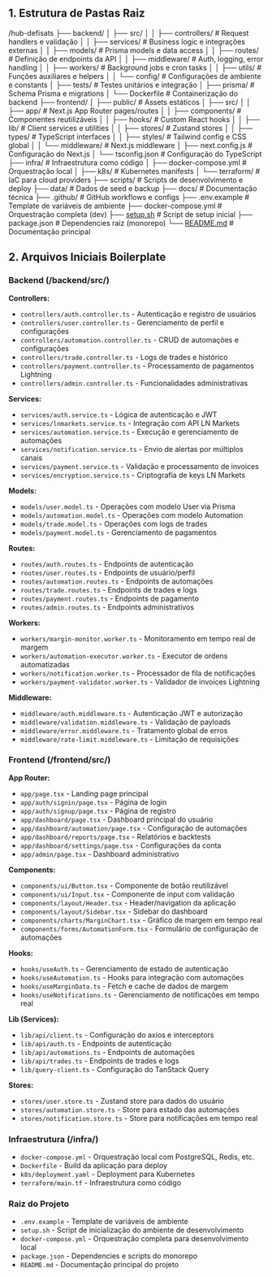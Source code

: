 ## 1. Estrutura de Pastas Raiz

/hub-defisats
├── backend/
│   ├── src/
│   │   ├── controllers/           # Request handlers e validação
│   │   ├── services/              # Business logic e integrações externas
│   │   ├── models/                # Prisma models e data access
│   │   ├── routes/                # Definição de endpoints da API
│   │   ├── middleware/            # Auth, logging, error handling
│   │   ├── workers/               # Background jobs e cron tasks
│   │   ├── utils/                 # Funções auxiliares e helpers
│   │   └── config/                # Configurações de ambiente e constants
│   ├── tests/                     # Testes unitários e integração
│   ├── prisma/                    # Schema Prisma e migrations
│   └── Dockerfile                 # Containerização do backend
├── frontend/
│   ├── public/                    # Assets estáticos
│   ├── src/
│   │   ├── app/                   # Next.js App Router pages/routes
│   │   ├── components/            # Componentes reutilizáveis
│   │   ├── hooks/                 # Custom React hooks
│   │   ├── lib/                   # Client services e utilities
│   │   ├── stores/                # Zustand stores
│   │   ├── types/                 # TypeScript interfaces
│   │   ├── styles/                # Tailwind config e CSS global
│   │   └── middleware/            # Next.js middleware
│   ├── next.config.js             # Configuração do Next.js
│   └── tsconfig.json              # Configuração do TypeScript
├── infra/                         # Infraestrutura como código
│   ├── docker-compose.yml         # Orquestração local
│   ├── k8s/                       # Kubernetes manifests
│   └── terraform/                 # IaC para cloud providers
├── scripts/                       # Scripts de desenvolvimento e deploy
├── data/                          # Dados de seed e backup
├── docs/                          # Documentação técnica
├── .github/                       # GitHub workflows e configs
├── .env.example                   # Template de variáveis de ambiente
├── docker-compose.yml             # Orquestração completa (dev)
├── [setup.sh](http://setup.sh/)                       # Script de setup inicial
├── package.json                   # Dependencies raiz (monorepo)
└── [README.md](http://readme.md/)                      # Documentação principal

## 2. Arquivos Iniciais Boilerplate

### Backend (/backend/src/)

**Controllers:**

- `controllers/auth.controller.ts` - Autenticação e registro de usuários
- `controllers/user.controller.ts` - Gerenciamento de perfil e configurações
- `controllers/automation.controller.ts` - CRUD de automações e configurações
- `controllers/trade.controller.ts` - Logs de trades e histórico
- `controllers/payment.controller.ts` - Processamento de pagamentos Lightning
- `controllers/admin.controller.ts` - Funcionalidades administrativas

**Services:**

- `services/auth.service.ts` - Lógica de autenticação e JWT
- `services/lnmarkets.service.ts` - Integração com API LN Markets
- `services/automation.service.ts` - Execução e gerenciamento de automações
- `services/notification.service.ts` - Envio de alertas por múltiplos canais
- `services/payment.service.ts` - Validação e processamento de invoices
- `services/encryption.service.ts` - Criptografia de keys LN Markets

**Models:**

- `models/user.model.ts` - Operações com modelo User via Prisma
- `models/automation.model.ts` - Operações com modelo Automation
- `models/trade.model.ts` - Operações com logs de trades
- `models/payment.model.ts` - Gerenciamento de pagamentos

**Routes:**

- `routes/auth.routes.ts` - Endpoints de autenticação
- `routes/user.routes.ts` - Endpoints de usuário/perfil
- `routes/automation.routes.ts` - Endpoints de automações
- `routes/trade.routes.ts` - Endpoints de trades e logs
- `routes/payment.routes.ts` - Endpoints de pagamento
- `routes/admin.routes.ts` - Endpoints administrativos

**Workers:**

- `workers/margin-monitor.worker.ts` - Monitoramento em tempo real de margem
- `workers/automation-executor.worker.ts` - Executor de ordens automatizadas
- `workers/notification.worker.ts` - Processador de fila de notificações
- `workers/payment-validator.worker.ts` - Validador de invoices Lightning

**Middleware:**

- `middleware/auth.middleware.ts` - Autenticação JWT e autorização
- `middleware/validation.middleware.ts` - Validação de payloads
- `middleware/error.middleware.ts` - Tratamento global de erros
- `middleware/rate-limit.middleware.ts` - Limitação de requisições

### Frontend (/frontend/src/)

**App Router:**

- `app/page.tsx` - Landing page principal
- `app/auth/signin/page.tsx` - Página de login
- `app/auth/signup/page.tsx` - Página de registro
- `app/dashboard/page.tsx` - Dashboard principal do usuário
- `app/dashboard/automation/page.tsx` - Configuração de automações
- `app/dashboard/reports/page.tsx` - Relatórios e backtests
- `app/dashboard/settings/page.tsx` - Configurações da conta
- `app/admin/page.tsx` - Dashboard administrativo

**Components:**

- `components/ui/Button.tsx` - Componente de botão reutilizável
- `components/ui/Input.tsx` - Componente de input com validação
- `components/layout/Header.tsx` - Header/navigation da aplicação
- `components/layout/Sidebar.tsx` - Sidebar do dashboard
- `components/charts/MarginChart.tsx` - Gráfico de margem em tempo real
- `components/forms/AutomationForm.tsx` - Formulário de configuração de automações

**Hooks:**

- `hooks/useAuth.ts` - Gerenciamento de estado de autenticação
- `hooks/useAutomation.ts` - Hooks para integração com automações
- `hooks/useMarginData.ts` - Fetch e cache de dados de margem
- `hooks/useNotifications.ts` - Gerenciamento de notificações em tempo real

**Lib (Services):**

- `lib/api/client.ts` - Configuração do axios e interceptors
- `lib/api/auth.ts` - Endpoints de autenticação
- `lib/api/automations.ts` - Endpoints de automações
- `lib/api/trades.ts` - Endpoints de trades e logs
- `lib/query-client.ts` - Configuração do TanStack Query

**Stores:**

- `stores/user.store.ts` - Zustand store para dados do usuário
- `stores/automation.store.ts` - Store para estado das automações
- `stores/notification.store.ts` - Store para notificações em tempo real

### Infraestrutura (/infra/)

- `docker-compose.yml` - Orquestração local com PostgreSQL, Redis, etc.
- `Dockerfile` - Build da aplicação para deploy
- `k8s/deployment.yaml` - Deployment para Kubernetes
- `terraform/main.tf` - Infraestrutura como código

### Raiz do Projeto

- `.env.example` - Template de variáveis de ambiente
- `setup.sh` - Script de inicialização do ambiente de desenvolvimento
- `docker-compose.yml` - Orquestração completa para desenvolvimento local
- `package.json` - Dependencies e scripts do monorepo
- `README.md` - Documentação principal do projeto
